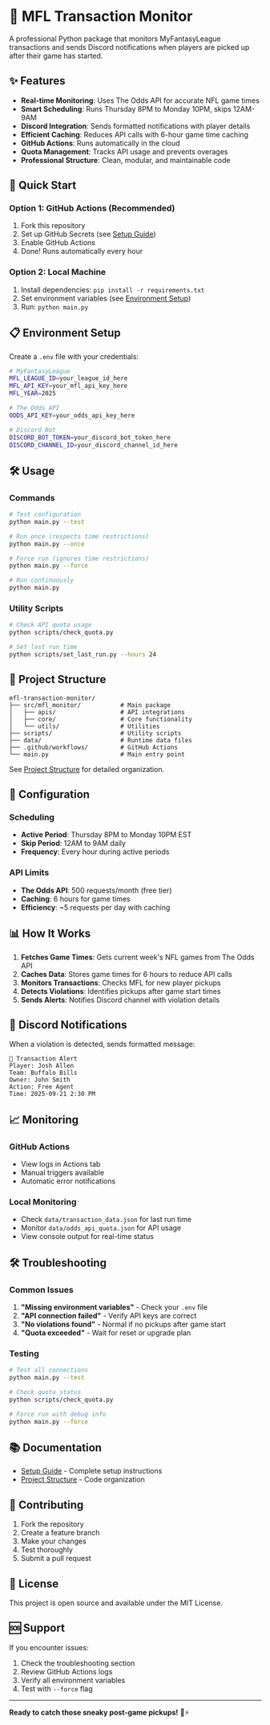 # 🏈 MFL Transaction Monitor

A professional Python package that monitors MyFantasyLeague transactions and sends Discord notifications when players are picked up after their game has started.

## ✨ Features

- **Real-time Monitoring**: Uses The Odds API for accurate NFL game times
- **Smart Scheduling**: Runs Thursday 8PM to Monday 10PM, skips 12AM-9AM
- **Discord Integration**: Sends formatted notifications with player details
- **Efficient Caching**: Reduces API calls with 6-hour game time caching
- **GitHub Actions**: Runs automatically in the cloud
- **Quota Management**: Tracks API usage and prevents overages
- **Professional Structure**: Clean, modular, and maintainable code

## 🚀 Quick Start

### Option 1: GitHub Actions (Recommended)
1. Fork this repository
2. Set up GitHub Secrets (see [Setup Guide](SETUP.md))
3. Enable GitHub Actions
4. Done! Runs automatically every hour

### Option 2: Local Machine
1. Install dependencies: `pip install -r requirements.txt`
2. Set environment variables (see [Environment Setup](#environment-setup))
3. Run: `python main.py`

## 📋 Environment Setup

Create a `.env` file with your credentials:

```bash
# MyFantasyLeague
MFL_LEAGUE_ID=your_league_id_here
MFL_API_KEY=your_mfl_api_key_here
MFL_YEAR=2025

# The Odds API
ODDS_API_KEY=your_odds_api_key_here

# Discord Bot
DISCORD_BOT_TOKEN=your_discord_bot_token_here
DISCORD_CHANNEL_ID=your_discord_channel_id_here
```

## 🛠️ Usage

### Commands
```bash
# Test configuration
python main.py --test

# Run once (respects time restrictions)
python main.py --once

# Force run (ignores time restrictions)
python main.py --force

# Run continuously
python main.py
```

### Utility Scripts
```bash
# Check API quota usage
python scripts/check_quota.py

# Set last run time
python scripts/set_last_run.py --hours 24
```

## 📁 Project Structure

```
mfl-transaction-monitor/
├── src/mfl_monitor/           # Main package
│   ├── apis/                  # API integrations
│   ├── core/                  # Core functionality
│   └── utils/                 # Utilities
├── scripts/                   # Utility scripts
├── data/                      # Runtime data files
├── .github/workflows/         # GitHub Actions
└── main.py                    # Main entry point
```

See [Project Structure](PROJECT_STRUCTURE.md) for detailed organization.

## 🔧 Configuration

### Scheduling
- **Active Period**: Thursday 8PM to Monday 10PM EST
- **Skip Period**: 12AM to 9AM daily
- **Frequency**: Every hour during active periods

### API Limits
- **The Odds API**: 500 requests/month (free tier)
- **Caching**: 6 hours for game times
- **Efficiency**: ~5 requests per day with caching

## 📊 How It Works

1. **Fetches Game Times**: Gets current week's NFL games from The Odds API
2. **Caches Data**: Stores game times for 6 hours to reduce API calls
3. **Monitors Transactions**: Checks MFL for new player pickups
4. **Detects Violations**: Identifies pickups after game start times
5. **Sends Alerts**: Notifies Discord channel with violation details

## 🚨 Discord Notifications

When a violation is detected, sends formatted message:
```
🚨 Transaction Alert
Player: Josh Allen
Team: Buffalo Bills
Owner: John Smith
Action: Free Agent
Time: 2025-09-21 2:30 PM
```

## 📈 Monitoring

### GitHub Actions
- View logs in Actions tab
- Manual triggers available
- Automatic error notifications

### Local Monitoring
- Check `data/transaction_data.json` for last run time
- Monitor `data/odds_api_quota.json` for API usage
- View console output for real-time status

## 🛠️ Troubleshooting

### Common Issues
1. **"Missing environment variables"** - Check your `.env` file
2. **"API connection failed"** - Verify API keys are correct
3. **"No violations found"** - Normal if no pickups after game start
4. **"Quota exceeded"** - Wait for reset or upgrade plan

### Testing
```bash
# Test all connections
python main.py --test

# Check quota status
python scripts/check_quota.py

# Force run with debug info
python main.py --force
```

## 📚 Documentation

- [Setup Guide](SETUP.md) - Complete setup instructions
- [Project Structure](PROJECT_STRUCTURE.md) - Code organization

## 🤝 Contributing

1. Fork the repository
2. Create a feature branch
3. Make your changes
4. Test thoroughly
5. Submit a pull request

## 📄 License

This project is open source and available under the MIT License.

## 🆘 Support

If you encounter issues:
1. Check the troubleshooting section
2. Review GitHub Actions logs
3. Verify all environment variables
4. Test with `--force` flag

---

**Ready to catch those sneaky post-game pickups!** 🏈⚡